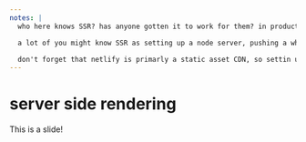 ```yaml
---
notes: |
  who here knows SSR? has anyone gotten it to work for them? in production?

  a lot of you might know SSR as setting up a node server, pushing a whole load of buttons and leavers to get a React app working on the server.

  don't forget that netlify is primarly a static asset CDN, so settin up an express server isn't very jammy. Sure you could get it working on their serverless functions to make it a little jammier but if you're going for max jam you should go for pre-rendering.
---
```


# server side rendering

This is a slide!
